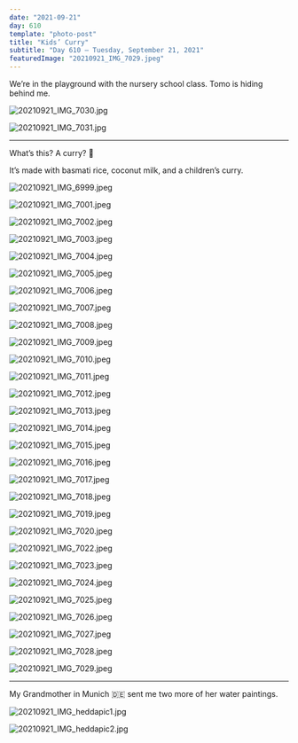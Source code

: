 ```yaml
---
date: "2021-09-21"
day: 610
template: "photo-post"
title: "Kids’ Curry"
subtitle: "Day 610 – Tuesday, September 21, 2021"
featuredImage: "20210921_IMG_7029.jpeg"
---
```


We’re in the playground with the nursery school class. Tomo is hiding behind me.

![20210921_IMG_7030.jpg](20210921_IMG_7030.jpg)

![20210921_IMG_7031.jpg](20210921_IMG_7031.jpg)

<hr />

What’s this? A curry? 🍛

It’s made with basmati rice, coconut milk, and a children’s curry.

![20210921_IMG_6999.jpeg](20210921_IMG_6999.jpeg)

![20210921_IMG_7001.jpeg](20210921_IMG_7001.jpeg)

![20210921_IMG_7002.jpeg](20210921_IMG_7002.jpeg)

![20210921_IMG_7003.jpeg](20210921_IMG_7003.jpeg)

![20210921_IMG_7004.jpeg](20210921_IMG_7004.jpeg)

![20210921_IMG_7005.jpeg](20210921_IMG_7005.jpeg)

![20210921_IMG_7006.jpeg](20210921_IMG_7006.jpeg)

![20210921_IMG_7007.jpeg](20210921_IMG_7007.jpeg)

![20210921_IMG_7008.jpeg](20210921_IMG_7008.jpeg)

![20210921_IMG_7009.jpeg](20210921_IMG_7009.jpeg)

![20210921_IMG_7010.jpeg](20210921_IMG_7010.jpeg)

![20210921_IMG_7011.jpeg](20210921_IMG_7011.jpeg)

![20210921_IMG_7012.jpeg](20210921_IMG_7012.jpeg)

![20210921_IMG_7013.jpeg](20210921_IMG_7013.jpeg)

![20210921_IMG_7014.jpeg](20210921_IMG_7014.jpeg)

![20210921_IMG_7015.jpeg](20210921_IMG_7015.jpeg)

![20210921_IMG_7016.jpeg](20210921_IMG_7016.jpeg)

![20210921_IMG_7017.jpeg](20210921_IMG_7017.jpeg)

![20210921_IMG_7018.jpeg](20210921_IMG_7018.jpeg)

![20210921_IMG_7019.jpeg](20210921_IMG_7019.jpeg)

![20210921_IMG_7020.jpeg](20210921_IMG_7020.jpeg)

![20210921_IMG_7022.jpeg](20210921_IMG_7022.jpeg)

![20210921_IMG_7023.jpeg](20210921_IMG_7023.jpeg)

![20210921_IMG_7024.jpeg](20210921_IMG_7024.jpeg)

![20210921_IMG_7025.jpeg](20210921_IMG_7025.jpeg)

![20210921_IMG_7026.jpeg](20210921_IMG_7026.jpeg)

![20210921_IMG_7027.jpeg](20210921_IMG_7027.jpeg)

![20210921_IMG_7028.jpeg](20210921_IMG_7028.jpeg)

![20210921_IMG_7029.jpeg](20210921_IMG_7029.jpeg)

<hr />

My Grandmother in Munich 🇩🇪 sent me two more of her water paintings.

![20210921_IMG_heddapic1.jpg](20210921_IMG_heddapic1.jpg)

![20210921_IMG_heddapic2.jpg](20210921_IMG_heddapic2.jpg)
